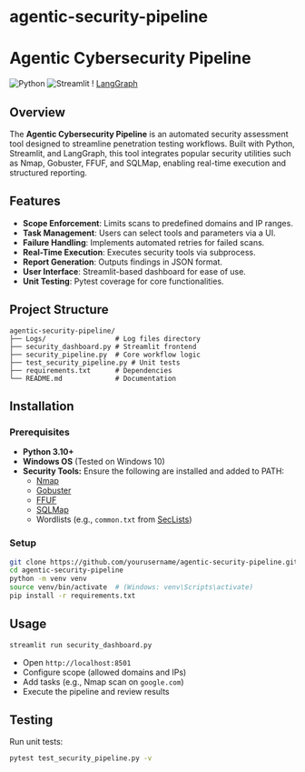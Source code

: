 # agentic-security-pipeline

# Agentic Cybersecurity Pipeline

![Python](https://img.shields.io/badge/Python-3.10-blue.svg) ![Streamlit](https://img.shields.io/badge/Streamlit-1.24.0-red.svg) !
[LangGraph](https://img.shields.io/badge/LangGraph-0.0.x-green.svg)


## Overview
The **Agentic Cybersecurity Pipeline** is an automated security assessment tool designed to streamline penetration testing workflows. Built with Python, Streamlit, and LangGraph, this tool integrates popular security utilities such as Nmap, Gobuster, FFUF, and SQLMap, enabling real-time execution and structured reporting.

## Features
- **Scope Enforcement**: Limits scans to predefined domains and IP ranges.
- **Task Management**: Users can select tools and parameters via a UI.
- **Failure Handling**: Implements automated retries for failed scans.
- **Real-Time Execution**: Executes security tools via subprocess.
- **Report Generation**: Outputs findings in JSON format.
- **User Interface**: Streamlit-based dashboard for ease of use.
- **Unit Testing**: Pytest coverage for core functionalities.

## Project Structure
```
agentic-security-pipeline/
├── Logs/                 # Log files directory
├── security_dashboard.py # Streamlit frontend
├── security_pipeline.py  # Core workflow logic
├── test_security_pipeline.py # Unit tests
├── requirements.txt      # Dependencies
└── README.md             # Documentation
```

## Installation
### Prerequisites
- **Python 3.10+**
- **Windows OS** (Tested on Windows 10)
- **Security Tools:** Ensure the following are installed and added to PATH:
  - [Nmap](https://nmap.org/download.html)
  - [Gobuster](https://github.com/OJ/gobuster/releases)
  - [FFUF](https://github.com/ffuf/ffuf/releases)
  - [SQLMap](https://github.com/sqlmapproject/sqlmap.git)
  - Wordlists (e.g., `common.txt` from [SecLists](https://github.com/danielmiessler/SecLists))

### Setup
```bash
git clone https://github.com/yourusername/agentic-security-pipeline.git
cd agentic-security-pipeline
python -m venv venv
source venv/bin/activate  # (Windows: venv\Scripts\activate)
pip install -r requirements.txt
```

## Usage
```bash
streamlit run security_dashboard.py
```
- Open `http://localhost:8501`
- Configure scope (allowed domains and IPs)
- Add tasks (e.g., Nmap scan on `google.com`)
- Execute the pipeline and review results

## Testing
Run unit tests:
```bash
pytest test_security_pipeline.py -v
```


